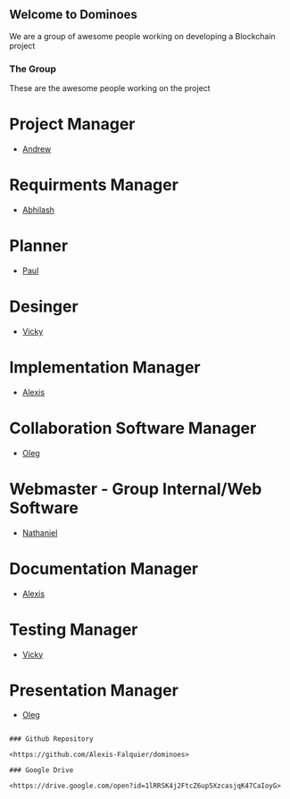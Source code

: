 ## Welcome to Dominoes

We are a group of awesome people working on developing a Blockchain project

### The Group

These are the awesome people working on the project

# Project Manager
  - [Andrew](https://docs.google.com/spreadsheets/d/1clbyiFC8SHUnTPa70l7aNRvZeR46eT6bNyr3HkXSHTM/edit#gid=2147071606)
  
# Requirments Manager 
  - [Abhilash](https://docs.google.com/spreadsheets/d/1clbyiFC8SHUnTPa70l7aNRvZeR46eT6bNyr3HkXSHTM/edit#gid=111279330)
  
# Planner
  - [Paul](https://docs.google.com/spreadsheets/d/1clbyiFC8SHUnTPa70l7aNRvZeR46eT6bNyr3HkXSHTM/edit#gid=1515619974)
  
# Desinger 
  - [Vicky](https://docs.google.com/spreadsheets/d/1clbyiFC8SHUnTPa70l7aNRvZeR46eT6bNyr3HkXSHTM/edit#gid=575414073)
  
# Implementation Manager
  - [Alexis](https://docs.google.com/spreadsheets/d/1clbyiFC8SHUnTPa70l7aNRvZeR46eT6bNyr3HkXSHTM/edit#gid=866691849)
  
# Collaboration Software Manager
  - [Oleg](https://docs.google.com/spreadsheets/d/1clbyiFC8SHUnTPa70l7aNRvZeR46eT6bNyr3HkXSHTM/edit#gid=1754479016)
  
# Webmaster - Group Internal/Web Software
  - [Nathaniel](https://docs.google.com/spreadsheets/d/1clbyiFC8SHUnTPa70l7aNRvZeR46eT6bNyr3HkXSHTM/edit#gid=344783206)
  
# Documentation Manager
  - [Alexis](https://docs.google.com/spreadsheets/d/1clbyiFC8SHUnTPa70l7aNRvZeR46eT6bNyr3HkXSHTM/edit#gid=575414073)
  
# Testing Manager
  - [Vicky](https://docs.google.com/spreadsheets/d/1clbyiFC8SHUnTPa70l7aNRvZeR46eT6bNyr3HkXSHTM/edit#gid=1515619974)
  
# Presentation Manager
  - [Oleg](https://docs.google.com/spreadsheets/d/1clbyiFC8SHUnTPa70l7aNRvZeR46eT6bNyr3HkXSHTM/edit#gid=866691849)
  
```

### Github Repository

<https://github.com/Alexis-Falquier/dominoes>

### Google Drive

<https://drive.google.com/open?id=1lRRSK4j2FtcZ6up5XzcasjqK47CaIoyG>
